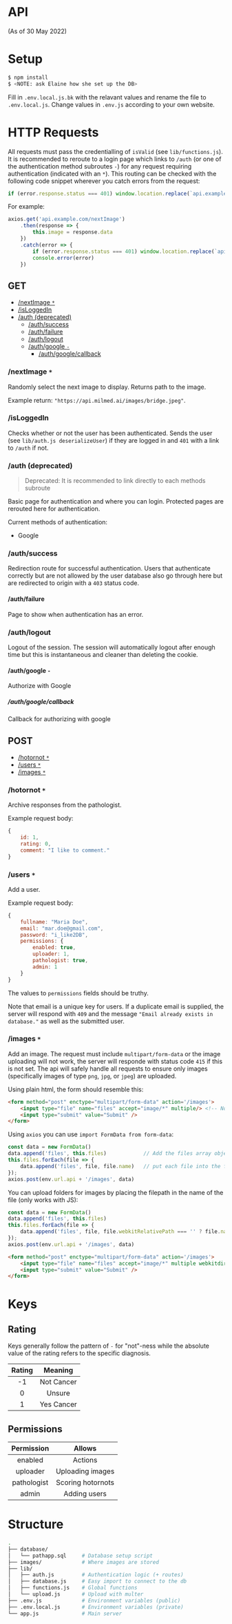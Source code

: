 # API
(As of 30 May 2022)

# Setup

```bash
$ npm install
$ <NOTE: ask Elaine how she set up the DB>
```

Fill in `.env.local.js.bk` with the relavant values and rename the file to `.env.local.js`.
Change values in `.env.js` according to your own website.

# HTTP Requests

All requests must pass the credentialling of `isValid` (see `lib/functions.js`). It is recommended to reroute to a login page which links to `/auth` (or one of the authentication method subroutes `-`) for any request requiring authentication (indicated with an `*`). This routing can be checked with the following code snippet wherever you catch errors from the request:

```js
if (error.response.status === 401) window.location.replace(`api.example.com/login`)
```

For example:

```js
axios.get('api.example.com/nextImage')
    .then(response => {
        this.image = response.data
    })
    .catch(error => {
        if (error.response.status === 401) window.location.replace(`api.example.com/login`)
        console.error(error)
    })
```

## GET

- [/nextImage `*`](#nextImage-)
- [/isLoggedIn](#isLoggedIn)
- [/auth (deprecated)](#auth-(deprecated))
    - [/auth/success](#authsuccess)
    - [/auth/failure](#authfailure)
    - [/auth/logout](#authlogout)
    - [/auth/google `-`](#authgoogle--)
        - [/auth/google/callback](#authgooglecallback)

### /nextImage `*`

Randomly select the next image to display. Returns path to the image.

Example return: `"https://api.milmed.ai/images/bridge.jpeg"`.

### /isLoggedIn

Checks whether or not the user has been authenticated. Sends the user (see `lib/auth.js deserializeUser`) if they are logged in and `401` with a link to `/auth` if not.

### /auth (deprecated)

> Deprecated:
> It is recommended to link directly to each methods subroute

Basic page for authentication and where you can login. Protected pages are rerouted here for authentication.

Current methods of authentication:

- Google

### /auth/success

Redirection route for successful authentication. Users that authenticate correctly but are not allowed by the user database also go through here but are redirected to origin with a `403` status code. 

#### /auth/failure

Page to show when authentication has an error.

### /auth/logout

Logout of the session. The session will automatically logout after enough time but this is instantaneous and cleaner than deleting the cookie.

#### /auth/google `-`

Authorize with Google

##### /auth/google/callback

Callback for authorizing with google

## POST

- [/hotornot `*`](#hotornot-)
- [/users `*`](#users-)
- [/images `*`](#images-)

### /hotornot `*`

Archive responses from the pathologist.

Example request body:
```js
{
    id: 1,
    rating: 0,
    comment: "I like to comment."
}
```

### /users `*`

Add a user.

Example request body:
```js
{
    fullname: "Maria Doe",
    email: "mar.doe@gmail.com",
    password: "i_like2DB",
    permissions: {
        enabled: true,
        uploader: 1,
        pathologist: true,
        admin: 1
    }
}
```

The values to `permissions` fields should be truthy.

Note that email is a unique key for users. If a duplicate email is supplied, the server will respond with `409` and the message `"Email already exists in database."` as well as the submitted user.

### /images `*`

Add an image. The request must include `multipart/form-data` or the image uploading will not work, the server will responde with status code `415` if this is not set. The api will safely handle all requests to ensure only images (specifically images of type `png`, `jpg`, or `jpeg`) are uploaded.

Using plain html, the form should resemble this:
```html
<form method="post" enctype="multipart/form-data" action='/images'>
    <input type="file" name="files" accept="image/*" multiple/> <!-- Note: multiple is optional to allow multiple image uploads -->
    <input type="submit" value="Submit" />
</form>
```

Using `axios` you can use `import FormData from form-data`:
```js
const data = new FormData()
data.append('files', this.files)            // Add the files array object
this.files.forEach(file => {
    data.append('files', file, file.name)   // put each file into the files array in the form
});
axios.post(env.url.api + '/images', data)
```

You can upload folders for images by placing the filepath in the name of the file (only works with JS):
```js
const data = new FormData()
data.append('files', this.files)
this.files.forEach(file => {
    data.append('files', file, file.webkitRelativePath === '' ? file.name : file.webkitRelativePath) /* important */
});
axios.post(env.url.api + '/images', data)
```

```html
<form method="post" enctype="multipart/form-data" action='/images'>
    <input type="file" name="files" accept="image/*" multiple webkitdirectory/> <!-- `webkitdirectory` attribute allows submission of folders -->
    <input type="submit" value="Submit" />
</form>
```

# Keys

## Rating

Keys generally follow the pattern of `-` for "not"-ness while the absolute value of the rating refers to the specific diagnosis. 

| Rating |  Meaning   |
|:------:|:----------:|
| -1     | Not Cancer |
| 0      | Unsure     |
| 1      | Yes Cancer |

## Permissions

| Permission     |  Allows           |
|:--------------:|:-----------------:|
| enabled        | Actions           |
| uploader       | Uploading images  |
| pathologist    | Scoring hotornots |
| admin          | Adding users      |

# Structure

```bash
.
├── database/
│   └── pathapp.sql     # Database setup script
├── images/             # Where images are stored
├── lib/
│   ├── auth.js         # Authentication logic (+ routes)
│   ├── database.js     # Easy import to connect to the db
│   ├── functions.js    # Global functions
│   └── upload.js       # Upload with multer
├── .env.js             # Environment variables (public)
├── .env.local.js       # Environment variables (private)
└── app.js              # Main server
```